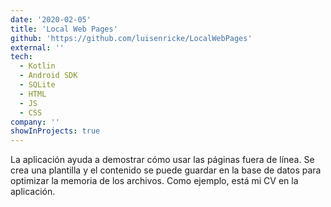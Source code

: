 ```yaml
---
date: '2020-02-05'
title: 'Local Web Pages'
github: 'https://github.com/luisenricke/LocalWebPages'
external: ''
tech:
  - Kotlin
  - Android SDK
  - SQLite
  - HTML
  - JS
  - CSS
company: ''
showInProjects: true
---
```


La aplicación ayuda a demostrar cómo usar las páginas fuera de línea. Se crea una plantilla y el contenido se puede guardar en la base de datos para optimizar la memoria de los archivos. Como ejemplo, está mi CV en la aplicación.
